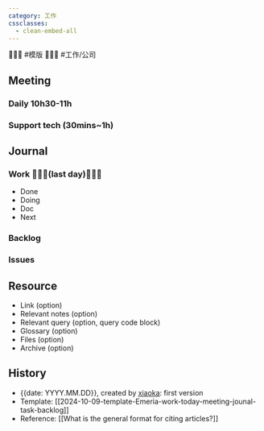 ```yaml
---
category: 工作
cssclasses:
  - clean-embed-all
---
```


💩💩💩 #模版 💩💩💩 #工作/公司

## Meeting

### Daily 10h30-11h

### Support tech (30mins~1h)

## Journal

### Work 💩💩💩(last day)💩💩💩

- Done
- Doing
- Doc
- Next

### Backlog

### Issues

## Resource

- Link (option)
- Relevant notes (option)
- Relevant query (option, query code block)
- Glossary (option)
- Files (option)
- Archive (option)

## History

- {{date: YYYY.MM.DD}}, created by [xiaoka](https://www.xiaokaup.com/): first version
- Template: [[2024-10-09-template-Emeria-work-today-meeting-jounal-task-backlog]]
- Reference: [[What is the general format for citing articles?]]
